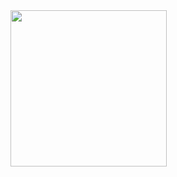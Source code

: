<img src = "https://github.com/sumere02/FlutterDiceApp/assets/98668083/1e0d98c4-c720-4247-af42-90035150d0f1" width = "250">
